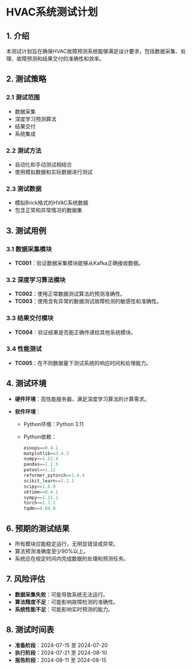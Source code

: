 # HVAC系统测试计划

## 1. 介绍
本测试计划旨在确保HVAC故障预测系统能够满足设计要求，包括数据采集、处理、故障预测和结果交付的准确性和效率。

## 2. 测试策略

### 2.1 测试范围
- 数据采集
- 深度学习预测算法
- 结果交付
- 系统集成

### 2.2 测试方法
- 自动化和手动测试相结合
- 使用模拟数据和实际数据进行测试

### 2.3 测试数据
- 模拟Brick格式的HVAC系统数据
- 包含正常和异常情况的数据集

## 3. 测试用例

### 3.1 数据采集模块
- **TC001**：验证数据采集模块能够从Kafka正确接收数据。

### 3.2 深度学习算法模块
- **TC002**：使用正常数据测试算法的预测准确性。
- **TC003**：使用含有异常的数据测试故障检测的敏感性和准确性。

### 3.3 结果交付模块
- **TC004**：验证结果是否能正确传递给其他系统模块。

### 3.4 性能测试
- **TC005**：在不同数据量下测试系统的响应时间和处理能力。

## 4. 测试环境
- **硬件环境**：高性能服务器，满足深度学习算法的计算需求。

- **软件环境**：
  
  - Python环境：Python 3.11
  
  - Python依赖：
  
    ```python
    einops==0.4.1
    matplotlib==3.4.3
    numpy==1.22.4
    pandas==1.1.5
    patool==1.12
    reformer_pytorch==1.4.4
    scikit_learn==1.2.1
    scipy==1.8.0
    sktime==0.4.1
    sympy==1.11.1
    torch==1.7.1
    tqdm==4.64.0
    ```

## 6. 预期的测试结果
- 所有模块应能稳定运行，无明显错误或异常。
- 算法预测准确度至少90%以上。
- 系统应在规定时间内完成数据的处理和预测任务。

## 7. 风险评估
- **数据采集失败**：可能导致系统无法运行。
- **算法精度不足**：可能影响故障检测的准确性。
- **系统性能不足**：可能影响实时预测的能力。

## 8. 测试时间表
- **准备阶段**：2024-07-15 至 2024-07-20
- **执行阶段**：2024-07-21 至 2024-08-10
- **报告阶段**：2024-08-11 至 2024-08-15


